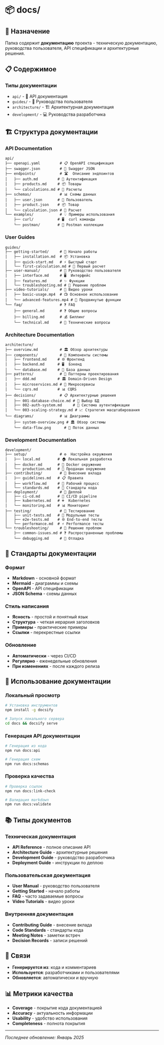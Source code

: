# 📦 docs/

## 🎯 Назначение

Папка содержит **документацию** проекта - техническую документацию, руководства пользователя, API спецификации и архитектурные решения.

## 📋 Содержимое

### Типы документации
- `api/` - 🔌 API документация
- `guides/` - 📖 Руководства пользователя
- `architecture/` - 🏗️ Архитектурная документация
- `development/` - 💻 Руководства разработчика

## 🏗️ Структура документации

### API Documentation
```
api/
├── openapi.yaml         # 📋 OpenAPI спецификация
├── swagger.json         # 🔺 Swagger JSON
├── endpoints/           # 🛣️  Описание эндпоинтов
│   ├── auth.md         # 🔐 Аутентификация
│   ├── products.md     # 📦 Товары
│   └── calculations.md # 🧮 Расчеты
├── schemas/             # 📊 Схемы данных
│   ├── user.json       # 👤 Пользователь
│   ├── product.json    # 📦 Товар
│   └── calculation.json # 🧮 Расчет
└── examples/            # 💡 Примеры использования
    ├── curl/           # 🖥️  curl команды
    └── postman/        # 📮 Postman коллекции
```

### User Guides
```
guides/
├── getting-started/     # 🚀 Начало работы
│   ├── installation.md  # 📦 Установка
│   ├── quick-start.md   # ⚡ Быстрый старт
│   └── first-calculation.md # 🧮 Первый расчет
├── user-manual/         # 📖 Руководство пользователя
│   ├── interface.md     # 🖥️  Интерфейс
│   ├── features.md      # ✨ Функции
│   └── troubleshooting.md # 🔧 Решение проблем
├── video-tutorials/     # 🎥 Видео уроки
│   ├── basic-usage.mp4  # 📺 Основное использование
│   └── advanced-features.mp4 # 🎯 Продвинутые функции
└── faq/                 # ❓ FAQ
    ├── general.md       # ❓ Общие вопросы
    ├── billing.md       # 💰 Биллинг
    └── technical.md     # 🔧 Технические вопросы
```

### Architecture Documentation
```
architecture/
├── overview.md          # 🏛️ Обзор архитектуры
├── components/          # 🧩 Компоненты системы
│   ├── frontend.md     # 🌐 Фронтенд
│   ├── backend.md      # 🖥️  Бэкенд
│   └── database.md     # 💾 База данных
├── patterns/            # 🎯 Паттерны проектирования
│   ├── ddd.md          # 🏛️ Domain-Driven Design
│   ├── microservices.md # 🔧 Микросервисы
│   └── cqrs.md         # 📊 CQRS
├── decisions/           # 📋 Архитектурные решения
│   ├── 001-database-choice.md # 💾 Выбор БД
│   ├── 002-auth-system.md     # 🔐 Система аутентификации
│   └── 003-scaling-strategy.md # 📈 Стратегия масштабирования
└── diagrams/            # 📊 Диаграммы
    ├── system-overview.png # 🏛️ Обзор системы
    └── data-flow.png      # 🔄 Поток данных
```

### Development Documentation
```
development/
├── setup/               # ⚙️  Настройка окружения
│   ├── local.md        # 🏠 Локальная разработка
│   ├── docker.md       # 🐳 Docker окружение
│   └── production.md   # 🚀 Продакшн окружение
├── contributing/        # 🤝 Внесение вклада
│   ├── guidelines.md   # 📋 Правила
│   ├── workflow.md     # 🔄 Рабочий процесс
│   └── standards.md    # 📏 Стандарты кода
├── deployment/          # 🚀 Деплой
│   ├── ci-cd.md        # 🔄 CI/CD pipeline
│   ├── kubernetes.md   # ☸️  Kubernetes
│   └── monitoring.md   # 📊 Мониторинг
├── testing/             # 🧪 Тестирование
│   ├── unit-tests.md   # 🧩 Модульные тесты
│   ├── e2e-tests.md    # 🌐 End-to-end тесты
│   └── performance.md  # ⚡ Performance тесты
└── troubleshooting/     # 🔧 Решение проблем
    ├── common-issues.md # ❓ Распространенные проблемы
    └── debugging.md     # 🐛 Отладка
```

## 📝 Стандарты документации

### Формат
- **Markdown** - основной формат
- **Mermaid** - диаграммы и схемы
- **OpenAPI** - API спецификации
- **JSON Schema** - схемы данных

### Стиль написания
- **Ясность** - простой и понятный язык
- **Структура** - четкая иерархия заголовков
- **Примеры** - практические примеры
- **Ссылки** - перекрестные ссылки

### Обновление
- **Автоматически** - через CI/CD
- **Регулярно** - еженедельные обновления
- **При изменениях** - после каждого релиза

## 🚀 Использование документации

### Локальный просмотр
```bash
# Установка инструментов
npm install -g docsify

# Запуск локального сервера
cd docs && docsify serve
```

### Генерация API документации
```bash
# Генерация из кода
npm run docs:api

# Генерация схем
npm run docs:schemas
```

### Проверка качества
```bash
# Проверка ссылок
npm run docs:link-check

# Валидация markdown
npm run docs:validate
```

## 📚 Типы документов

### Техническая документация
- **API Reference** - полное описание API
- **Architecture Guide** - архитектурные решения
- **Development Guide** - руководство разработчика
- **Deployment Guide** - инструкции по деплою

### Пользовательская документация
- **User Manual** - руководство пользователя
- **Getting Started** - начало работы
- **FAQ** - часто задаваемые вопросы
- **Video Tutorials** - видео уроки

### Внутренняя документация
- **Contributing Guide** - внесение вклада
- **Code Standards** - стандарты кода
- **Meeting Notes** - заметки встреч
- **Decision Records** - записи решений

## 🔗 Связи

- **Генерируется из**: кода и комментариев
- **Используется**: разработчиками и пользователями
- **Обновляется**: автоматически и вручную

## 📊 Метрики качества

- **Coverage** - покрытие кода документацией
- **Accuracy** - актуальность информации
- **Usability** - удобство использования
- **Completeness** - полнота покрытия

---

*Последнее обновление: Январь 2025*
